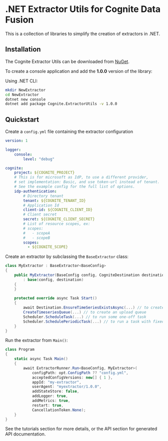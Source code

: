 # .NET Extractor Utils for Cognite Data Fusion
This is a collection of libraries to simplify the creation of extractors in .NET.

## Installation

The Cognite Extractor Utils can be downloaded from [NuGet](https://www.nuget.org/packages/Cognite.ExtractorUtils). 

To create a console application and add the **1.0.0** version of the library:

Using .NET CLI:
```sh
mkdir NewExtractor
cd NewExtractor
dotnet new console
dotnet add package Cognite.ExtractorUtils -v 1.0.0
```

## Quickstart

Create a ```config.yml``` file containing the extractor configuration

```yaml
version: 1

logger:
    console:
        level: "debug"

cognite:
    project: ${COGNITE_PROJECT}
    # This is for microsoft as IdP, to use a different provider,
    # set implementation: Basic, and use token-url instead of tenant.
    # See the example config for the full list of options.
    idp-authentication:
        # Directory tenant
        tenant: ${COGNITE_TENANT_ID}
        # Application Id
        client-id: ${COGNITE_CLIENT_ID}
        # Client secret
        secret: ${COGNITE_CLIENT_SECRET}
        # List of resource scopes, ex:
        # scopes:
        #   - scopeA
        #   - scopeB
        scopes:
          - ${COGNITE_SCOPE}
```

Create an extractor by subclassing the `BaseExtractor` class:

```c#
class MyExtractor : BaseExtractor<BaseConfig>
{
    public MyExtractor(BaseConfig config, CogniteDestination destination)
        : base(config, destination)
    {
    }
    
    protected override async Task Start() 
    {
        await Destination.EnsureTimeSeriesExistsAsync(...) // to create timeseries
        CreateTimeseriesQueue(...) // to create an upload queue
        Scheduler.ScheduleTask(...) // to run some one-off task
        Scheduler.SchedulePeriodicTask(...) // to run a task with fixed frequency
    }
}
```

Run the extractor from `Main()`:

```c#
class Program
{
    static async Task Main()
    {
        await ExtractorRunner.Run<BaseConfig, MyExtractor>(
            configPath: opt.ConfigPath ?? "config.yml",
            acceptedConfigVersions: new[] { 1 },
            appId: "my-extractor",
            userAgent: "myextractor/1.0.0",
            addStateStore: false,
            addLogger: true,
            addMetrics: true,
            restart: true,
            CancellationToken.None);
    }
}
```

See the tutorials section for more details, or the API section for generated API documentation.